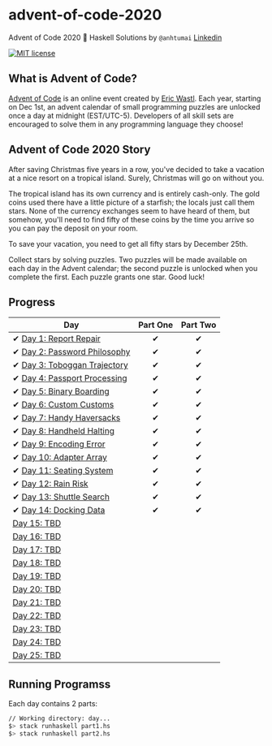 # advent-of-code-2020

Advent of Code 2020 🎄 Haskell Solutions by `@anhtumai`
[Linkedin](https://www.linkedin.com/in/tu-mai-1bb32715b/)

[![MIT license](https://img.shields.io/badge/License-MIT-blue.svg)](https://opensource.org/licenses/MIT)

## What is Advent of Code?

[Advent of Code](http://adventofcode.com) is an online event created by [Eric Wastl](https://twitter.com/ericwastl). Each year, starting on Dec 1st, an advent calendar of small programming puzzles are unlocked once a day at midnight (EST/UTC-5). Developers of all skill sets are encouraged to solve them in any programming language they choose!

## Advent of Code 2020 Story

After saving Christmas five years in a row, you've decided to take a vacation at a nice resort on a tropical island. Surely, Christmas will go on without you.

The tropical island has its own currency and is entirely cash-only. The gold coins used there have a little picture of a starfish; the locals just call them stars. None of the currency exchanges seem to have heard of them, but somehow, you'll need to find fifty of these coins by the time you arrive so you can pay the deposit on your room.

To save your vacation, you need to get all fifty stars by December 25th.

Collect stars by solving puzzles. Two puzzles will be made available on each day in the Advent calendar; the second puzzle is unlocked when you complete the first. Each puzzle grants one star. Good luck!

## Progress

| Day  | Part One | Part Two |
|---|:---:|:---:|
| ✔ [Day 1: Report Repair](https://github.com/anhtumai/advent_of_code_2020/tree/master/day1)| ✔ | ✔ |
| ✔ [Day 2: Password Philosophy](https://github.com/anhtumai/advent_of_code_2020/tree/master/day2)| ✔ | ✔ |
| ✔ [Day 3: Toboggan Trajectory](https://github.com/anhtumai/advent_of_code_2020/tree/master/day3)| ✔ | ✔ |
| ✔ [Day 4: Passport Processing](https://github.com/anhtumai/advent_of_code_2020/tree/master/day4)| ✔ | ✔ |
| ✔ [Day 5: Binary Boarding](https://github.com/anhtumai/advent_of_code_2020/tree/master/day5)| ✔ | ✔ |
| ✔ [Day 6: Custom Customs](https://github.com/anhtumai/advent_of_code_2020/tree/master/day6)| ✔ | ✔ |
| ✔ [Day 7: Handy Haversacks](https://github.com/anhtumai/advent_of_code_2020/tree/master/day7)| ✔ | ✔ |
| ✔ [Day 8: Handheld Halting](https://github.com/anhtumai/advent_of_code_2020/tree/master/day8)| ✔ | ✔ |
| ✔ [Day 9: Encoding Error](https://github.com/anhtumai/advent_of_code_2020/tree/master/day9)| ✔ | ✔ |
| ✔ [Day 10: Adapter Array](https://github.com/anhtumai/advent_of_code_2020/tree/master/day10)| ✔ | ✔ |
| ✔ [Day 11: Seating System](https://github.com/anhtumai/advent_of_code_2020/tree/master/day11)| ✔ | ✔ |
| ✔ [Day 12: Rain Risk](https://github.com/anhtumai/advent_of_code_2020/tree/master/day12)| ✔ | ✔ |
| ✔ [Day 13: Shuttle Search](https://github.com/anhtumai/advent_of_code_2020/tree/master/day13)| ✔ | ✔ |
| ✔ [Day 14: Docking Data](https://github.com/anhtumai/advent_of_code_2020/tree/master/day14)| ✔ | ✔ |
| [Day 15: TBD]()| | |
| [Day 16: TBD]()| | |
| [Day 17: TBD]()| | |
| [Day 18: TBD]()| | |
| [Day 19: TBD]()| | |
| [Day 20: TBD]()| | |
| [Day 21: TBD]()| | |
| [Day 22: TBD]()| | |
| [Day 23: TBD]()| | |
| [Day 24: TBD]()| | |
| [Day 25: TBD]()| | |

## Running Programss

Each day contains 2 parts:

```bash
// Working directory: day...
$> stack runhaskell part1.hs
$> stack runhaskell part2.hs
```
